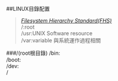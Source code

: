 ##LINUX目錄配置

>*[Filesystem Hierarchy Standard(FHS)](http://www.pathname.com/fhs)*  
/:root  
/usr:UNIX Software resource  
/var:variable 與系統運作過程相關  

###/(root根目錄)
/bin:  
/boot:  
/dev:  
/















